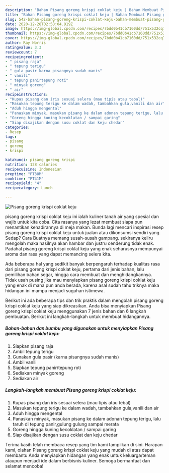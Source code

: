 ```yaml
---
description: "Bahan Pisang goreng krispi coklat keju | Bahan Membuat Pisang goreng krispi coklat keju Yang Bisa Manjain Lidah"
title: "Bahan Pisang goreng krispi coklat keju | Bahan Membuat Pisang goreng krispi coklat keju Yang Bisa Manjain Lidah"
slug: 542-bahan-pisang-goreng-krispi-coklat-keju-bahan-membuat-pisang-goreng-krispi-coklat-keju-yang-bisa-manjain-lidah
date: 2020-12-28T02:58:04.919Z
image: https://img-global.cpcdn.com/recipes/7bdd0b41cb7160dd/751x532cq70/pisang-goreng-krispi-coklat-keju-foto-resep-utama.jpg
thumbnail: https://img-global.cpcdn.com/recipes/7bdd0b41cb7160dd/751x532cq70/pisang-goreng-krispi-coklat-keju-foto-resep-utama.jpg
cover: https://img-global.cpcdn.com/recipes/7bdd0b41cb7160dd/751x532cq70/pisang-goreng-krispi-coklat-keju-foto-resep-utama.jpg
author: Ray Norris
ratingvalue: 3.3
reviewcount: 7
recipeingredient:
- " pisang raja"
- " tepung terigu"
- " gula pasir karna pisangnya sudah manis"
- " vanili"
- " tepung panirtepung roti"
- " minyak goreng"
- " air"
recipeinstructions:
- "Kupas pisang dan iris sesuai selera (mau tipis atau tebal)"
- "Masukan tepung terigu ke dalam wadah, tambahkan gula,vanili dan air"
- "Aduh hingga mengental"
- "Panaskan minyak, masukan pisang ke dalam adonan tepung terigu, lalu taruh di tepung panir,gulung gulung sampai merata"
- "Goreng hingga kuning kecoklatan / sampai garing"
- "Siap disajikan dengan susu coklat dan keju chedar"
categories:
- Resep
tags:
- pisang
- goreng
- krispi

katakunci: pisang goreng krispi 
nutrition: 128 calories
recipecuisine: Indonesian
preptime: "PT38M"
cooktime: "PT41M"
recipeyield: "4"
recipecategory: Lunch

---
```



![Pisang goreng krispi coklat keju](https://img-global.cpcdn.com/recipes/7bdd0b41cb7160dd/751x532cq70/pisang-goreng-krispi-coklat-keju-foto-resep-utama.jpg)


pisang goreng krispi coklat keju ini ialah kuliner tanah air yang spesial dan wajib untuk kita coba. Cita rasanya yang lezat membuat siapa pun menantikan kehadirannya di meja makan.
Bunda lagi mencari inspirasi resep pisang goreng krispi coklat keju untuk jualan atau dikonsumsi sendiri yang Sedap? Cara Buatnya memang susah-susah gampang. sekiranya keliru mengolah maka hasilnya akan hambar dan justru cenderung tidak enak. Padahal pisang goreng krispi coklat keju yang enak seharusnya mempunyai aroma dan rasa yang dapat memancing selera kita.

Ada beberapa hal yang sedikit banyak berpengaruh terhadap kualitas rasa dari pisang goreng krispi coklat keju, pertama dari jenis bahan, lalu pemilihan bahan segar, hingga cara membuat dan menghidangkannya. Tidak usah pusing jika mau menyiapkan pisang goreng krispi coklat keju yang enak di mana pun anda berada, karena asal sudah tahu triknya maka hidangan ini mampu menjadi suguhan istimewa.




Berikut ini ada beberapa tips dan trik praktis dalam mengolah pisang goreng krispi coklat keju yang siap dikreasikan. Anda bisa menyiapkan Pisang goreng krispi coklat keju menggunakan 7 jenis bahan dan 6 langkah pembuatan. Berikut ini langkah-langkah untuk membuat hidangannya.

<!--inarticleads1-->

##### Bahan-bahan dan bumbu yang digunakan untuk menyiapkan Pisang goreng krispi coklat keju:

1. Siapkan  pisang raja
1. Ambil  tepung terigu
1. Gunakan  gula pasir (karna pisangnya sudah manis)
1. Ambil  vanili
1. Siapkan  tepung panir/tepung roti
1. Sediakan  minyak goreng
1. Sediakan  air




<!--inarticleads2-->

##### Langkah-langkah membuat Pisang goreng krispi coklat keju:

1. Kupas pisang dan iris sesuai selera (mau tipis atau tebal)
1. Masukan tepung terigu ke dalam wadah, tambahkan gula,vanili dan air
1. Aduh hingga mengental
1. Panaskan minyak, masukan pisang ke dalam adonan tepung terigu, lalu taruh di tepung panir,gulung gulung sampai merata
1. Goreng hingga kuning kecoklatan / sampai garing
1. Siap disajikan dengan susu coklat dan keju chedar




Terima kasih telah membaca resep yang tim kami tampilkan di sini. Harapan kami, olahan Pisang goreng krispi coklat keju yang mudah di atas dapat membantu Anda menyiapkan hidangan yang enak untuk keluarga/teman ataupun menjadi ide dalam berbisnis kuliner. Semoga bermanfaat dan selamat mencoba!
